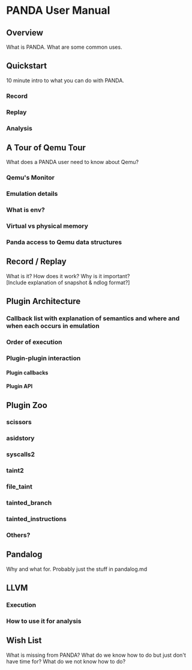 PANDA User Manual
=================


Overview
--------

What is PANDA.  What are some common uses.
    
    
Quickstart
----------

10 minute intro to what you can do with PANDA.
    
### Record

### Replay

### Analysis


A Tour of Qemu Tour
-------------------

What does a PANDA user need to know about Qemu?

### Qemu's Monitor

### Emulation details

### What is env?

### Virtual vs physical memory

### Panda access to Qemu data structures


Record / Replay
---------------

What is it?  How does it work?
    Why is it important?   
  [Include explanation of snapshot & ndlog format?]


Plugin Architecture
-------------------
    
### Callback list with explanation of semantics and where and when each occurs in emulation

### Order of execution

### Plugin-plugin interaction

#### Plugin callbacks

#### Plugin API


Plugin Zoo
----------

### scissors

### asidstory

### syscalls2

### taint2

### file_taint

### tainted_branch

### tainted_instructions

### Others?    

    
Pandalog
--------

Why and what for.  Probably just the stuff in pandalog.md
    
    
LLVM
----
        
### Execution

### How to use it for analysis


Wish List
---------

What is missing from PANDA?  What do we know how to do but just don't have time for?  What do we not know how to do?

    